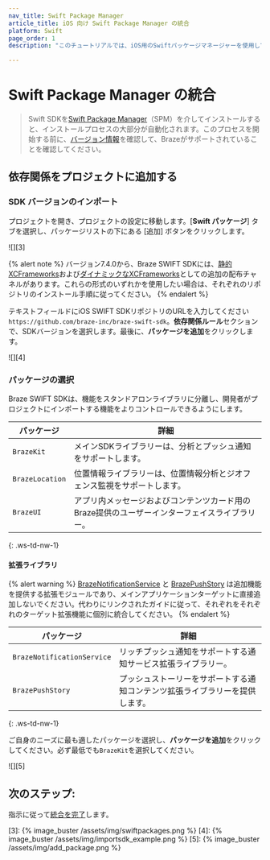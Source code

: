 ```yaml
---
nav_title: Swift Package Manager
article_title: iOS 向け Swift Package Manager の統合
platform: Swift
page_order: 1
description: "このチュートリアルでは、iOS用のSwiftパッケージマネージャーを使用してBraze Swift SDKをインストールする方法について説明します。"

---
```


# Swift Package Manager の統合

> Swift SDKを[Swift Package Manager][1]（SPM）を介してインストールすると、インストールプロセスの大部分が自動化されます。このプロセスを開始する前に、[バージョン情報][2]を確認して、Brazeがサポートされていることを確認してください。

## 依存関係をプロジェクトに追加する

### SDK バージョンのインポート

プロジェクトを開き、プロジェクトの設定に移動します。\[**Swift パッケージ**] タブを選択し、パッケージリストの下にある <i class="fas fa-plus"></i>\[追加] ボタンをクリックします。

![][3]

{% alert note %}
バージョン7.4.0から、Braze SWIFT SDKには、[静的XCFrameworks](https://github.com/braze-inc/braze-swift-sdk-prebuilt-static)および[ダイナミックなXCFrameworks](https://github.com/braze-inc/braze-swift-sdk-prebuilt-dynamic)としての追加の配布チャネルがあります。これらの形式のいずれかを使用したい場合は、それぞれのリポジトリのインストール手順に従ってください。
{% endalert %}

テキストフィールドにiOS SWIFT SDKリポジトリのURLを入力してください `https://github.com/braze-inc/braze-swift-sdk`。**依存関係ルール**セクションで、SDKバージョンを選択します。最後に、**パッケージを追加**をクリックします。

![][4]

### パッケージの選択

Braze SWIFT SDKは、機能をスタンドアロンライブラリに分離し、開発者がプロジェクトにインポートする機能をよりコントロールできるようにします。

| パッケージ | 詳細 |
| ------- | ------- |
| `BrazeKit` | メインSDKライブラリーは、分析とプッシュ通知をサポートします。 |
| `BrazeLocation` | 位置情報ライブラリーは、位置情報分析とジオフェンス監視をサポートします。 |
| `BrazeUI` | アプリ内メッセージおよびコンテンツカード用のBraze提供のユーザーインターフェイスライブラリー。 |
{: .ws-td-nw-1}

#### 拡張ライブラリ

{% alert warning %}
[BrazeNotificationService](https://braze-inc.github.io/braze-swift-sdk/tutorials/braze/b2-rich-push-notifications) と [BrazePushStory](https://braze-inc.github.io/braze-swift-sdk/tutorials/braze/b3-push-stories) は追加機能を提供する拡張モジュールであり、メインアプリケーションターゲットに直接追加しないでください。代わりにリンクされたガイドに従って、それぞれをそれぞれのターゲット拡張機能に個別に統合してください。
{% endalert %}

| パッケージ | 詳細 |
| ------- | ------- |
| `BrazeNotificationService` | リッチプッシュ通知をサポートする通知サービス拡張ライブラリー。 |
| `BrazePushStory` | プッシュストーリーをサポートする通知コンテンツ拡張ライブラリーを提供します。 |
{: .ws-td-nw-1}

 ご自身のニーズに最も適したパッケージを選択し、**パッケージを追加**をクリックしてください。必ず最低でも`BrazeKit`を選択してください。

![][5]

## 次のステップ:

指示に従って[統合を完了]({{site.baseurl}}/developer_guide/platform_integration_guides/swift/initial_sdk_setup/completing_integration/)します。

[1]: https://swift.org/package-manager/
[2]: https://github.com/braze-inc/braze-swift-sdk#version-information
[3]: {% image_buster /assets/img/swiftpackages.png %}
[4]: {% image_buster /assets/img/importsdk_example.png %}
[5]: {% image_buster /assets/img/add_package.png %}
